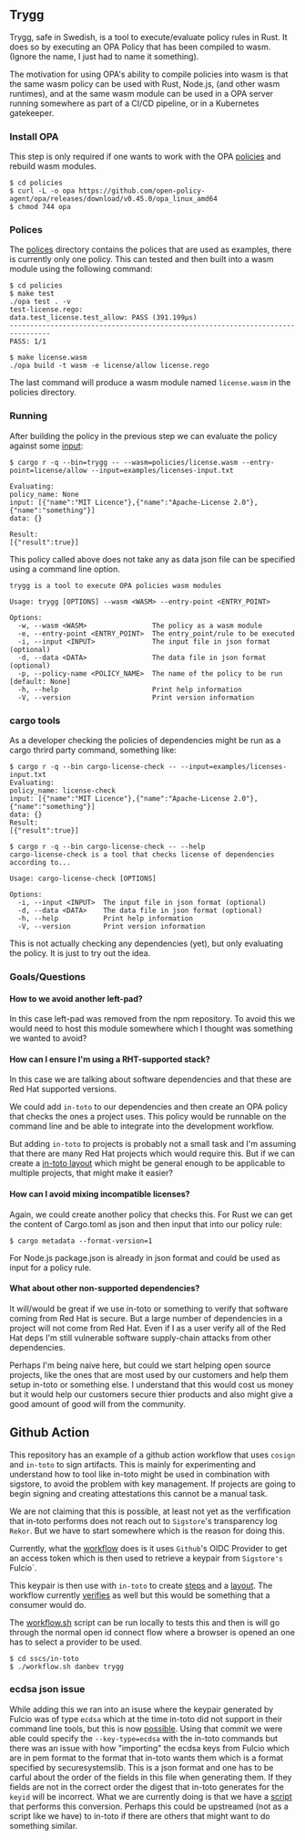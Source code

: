## Trygg
Trygg, safe in Swedish, is a tool to execute/evaluate policy rules in Rust.
It does so by executing an OPA Policy that has been compiled to wasm.
(Ignore the name, I just had to name it something).

The motivation for using OPA's ability to compile policies into wasm is that the
same wasm policy can be used with Rust, Node.js, (and other wasm runtimes), and
at the same wasm module can be used in a OPA server running somewhere as part of
a CI/CD pipeline, or in a Kubernetes gatekeeper.

### Install OPA
This step is only required if one wants to work with the OPA
[policies](./policies) and rebuild wasm modules.

```console
$ cd policies
$ curl -L -o opa https://github.com/open-policy-agent/opa/releases/download/v0.45.0/opa_linux_amd64
$ chmod 744 opa
```

### Polices
The [polices](./policies) directory contains the polices that are used as
examples, there is currently only one policy. This can tested and then built
into a wasm module using the following command:
```console
$ cd policies
$ make test
./opa test . -v
test-license.rego:
data.test_license.test_allow: PASS (391.199µs)
--------------------------------------------------------------------------------
PASS: 1/1

$ make license.wasm 
./opa build -t wasm -e license/allow license.rego
```
The last command will produce a wasm module named `license.wasm` in the
policies directory.

### Running
After building the policy in the previous step we can evaluate the policy
against some [input](./examples/licenses-input.txt):
```console
$ cargo r -q --bin=trygg -- --wasm=policies/license.wasm --entry-point=license/allow --input=examples/licenses-input.txt

Evaluating:
policy_name: None
input: [{"name":"MIT Licence"},{"name":"Apache-License 2.0"},{"name":"something"}]
data: {}

Result:
[{"result":true}]
```

This policy called above does not take any as data json file can be specified
using a command line option. 

```console
trygg is a tool to execute OPA policies wasm modules

Usage: trygg [OPTIONS] --wasm <WASM> --entry-point <ENTRY_POINT>

Options:
  -w, --wasm <WASM>                The policy as a wasm module
  -e, --entry-point <ENTRY_POINT>  The entry_point/rule to be executed
  -i, --input <INPUT>              The input file in json format (optional)
  -d, --data <DATA>                The data file in json format (optional)
  -p, --policy-name <POLICY_NAME>  The name of the policy to be run [default: None]
  -h, --help                       Print help information
  -V, --version                    Print version information
```

### cargo tools
As a developer checking the policies of dependencies might be run as a cargo
thrird party command, something like:
```console
$ cargo r -q --bin cargo-license-check -- --input=examples/licenses-input.txt
Evaluating:
policy_name: license-check
input: [{"name":"MIT Licence"},{"name":"Apache-License 2.0"},{"name":"something"}]
data: {}
Result:
[{"result":true}]
```

```console
$ cargo r -q --bin cargo-license-check -- --help
cargo-license-check is a tool that checks license of dependencies according to...

Usage: cargo-license-check [OPTIONS]

Options:
  -i, --input <INPUT>  The input file in json format (optional)
  -d, --data <DATA>    The data file in json format (optional)
  -h, --help           Print help information
  -V, --version        Print version information
```
This is not actually checking any dependencies (yet), but only evaluating the
policy. It is just to try out the idea.

### Goals/Questions

#### How to we avoid another left-pad?
In this case left-pad was removed from the npm repository. To avoid this we
would need to host this module somewhere which I thought was something we
wanted to avoid?

#### How can I ensure I'm using a RHT-supported stack?
In this case we are talking about software dependencies and that these are Red
Hat supported versions.

We could add `in-toto` to our dependencies and then create an OPA policy that
checks the ones a project uses. This policy would be runnable on the command
line and be able to integrate into the development workflow. 

But adding `in-toto` to projects is probably not a small task and I'm assuming
that there are many Red Hat projects which would require this. But if we can
create a [in-toto layout](https://in-toto.engineering.nyu.edu/)  which might
be general enough to be applicable to multiple projects, that might make it
easier?

#### How can I avoid mixing incompatible licenses?
Again, we could create another policy that checks this.
For Rust we can get the content of Cargo.toml as json and then input that into
our policy rule:
```console
$ cargo metadata --format-version=1
```
For Node.js package.json is already in json format and could be used as input
for a policy rule.

#### What about other non-supported dependencies?
It will/would be great if we use in-toto or something to verify that software
coming from Red Hat is secure. But a large number of dependencies in a project
will not come from Red Hat. Even if I as a user verify all of the Red Hat deps
I'm still vulnerable software supply-chain attacks from other dependencies.

Perhaps I'm being naive here, but could we start helping open source projects,
like the ones that are most used by our customers and help them setup in-toto
or something else. I understand that this would cost us money but it would help
our customers secure thier products and also might give a good amount of good
will from the community.

## Github Action
This repository has an example of a github action workflow that uses `cosign`
and `in-toto` to sign artifacts. This is mainly for experimenting and understand
how to tool like in-toto might be used in combination with sigstore, to avoid
the problem with key management. If projects are going to begin signing and
creating attestations this cannot be a manual task.

We are not claiming that this is possible, at least not yet as the verfification
that in-toto performs does not reach out to `Sigstore`'s transparency log
`Rekor`.  But we have to start somewhere which is the reason for doing this.

Currently, what the [workflow](./.github/workflows/release.yaml) does is it
uses `Github`'s OIDC Provider to get an access token which is then used to
retrieve a keypair from `Sigstore's `Fulcio`.

This keypair is then use with `in-toto` to create [steps](./sscs/in-toto/create-steps.sh)
and a [layout](./sscs/in-toto/create-layout.py). The workflow currently
[verifies](https://github.com/danbev/trygg/actions/runs/3445284319/jobs/5748818678#step:7:959)
as well but this would be something that a consumer would do.

The [workflow.sh](./sscs/in-toto/workflow.sh) script can be run locally to
tests this and then is will go through the normal open id connect flow where
a browser is opened an one has to select a provider to be used. 
```console
$ cd sscs/in-toto
$ ./workflow.sh danbev trygg
```

### ecdsa json issue
While adding this we ran into an isuse where the keypair generated by Fulcio
was of type `ecdsa` which at the time in-toto did not support in their command
line tools, but this is now
[possible](https://github.com/in-toto/in-toto/issues/519). Using that commit we
were able could specify the `--key-type=ecdsa` with the in-toto commands but
there was an issue with how "importing" the ecdsa keys from Fulcio which are in
pem format to the format that in-toto wants them which is a format specified
by securesystemslib. This is a json format and one has to be carful about the
order of the fields in this file when generating them. If they fields are not
in the correct order the digest that in-toto generates for the `keyid` will be
incorrect. What we are currently doing is that we have a
[script](./sscs/in-toto/import_ecsda_key.py) that performs this conversion.
Perhaps this could be upstreamed (not as a script like we have) to in-toto if
there are others that might want to do something similar.

